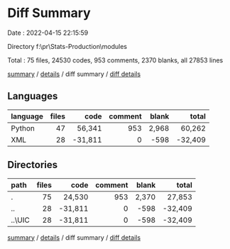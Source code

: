 # Diff Summary

Date : 2022-04-15 22:15:59

Directory f:\pr\Stats-Production\modules

Total : 75 files,  24530 codes, 953 comments, 2370 blanks, all 27853 lines

[summary](results.md) / [details](details.md) / diff summary / [diff details](diff-details.md)

## Languages
| language | files | code | comment | blank | total |
| :--- | ---: | ---: | ---: | ---: | ---: |
| Python | 47 | 56,341 | 953 | 2,968 | 60,262 |
| XML | 28 | -31,811 | 0 | -598 | -32,409 |

## Directories
| path | files | code | comment | blank | total |
| :--- | ---: | ---: | ---: | ---: | ---: |
| . | 75 | 24,530 | 953 | 2,370 | 27,853 |
| .. | 28 | -31,811 | 0 | -598 | -32,409 |
| ..\UIC | 28 | -31,811 | 0 | -598 | -32,409 |

[summary](results.md) / [details](details.md) / diff summary / [diff details](diff-details.md)